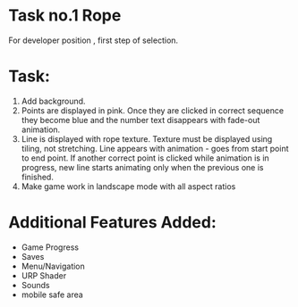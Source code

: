 # Task no.1 Rope

 For developer position , first step of selection.

 # Task:
  1. Add background.
  2. Points are displayed in pink. Once they are clicked in correct sequence they become blue
  and the number text disappears with fade-out animation.
  3. Line is displayed with rope texture. Texture must be displayed using tiling, not stretching.
  Line appears with animation - goes from start point to end point. If another correct point is
  clicked while animation is in progress, new line starts animating only when the previous one
  is finished.
  4. Make game work in landscape mode with all aspect ratios

 # Additional Features Added:

  * Game Progress
  * Saves
  * Menu/Navigation
  * URP Shader
  * Sounds
  * mobile safe area
